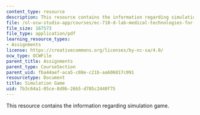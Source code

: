 ```yaml
---
content_type: resource
description: This resource contains the information regarding simulation game.
file: /ol-ocw-studio-app/courses/ec-710-d-lab-medical-technologies-for-the-developing-world-spring-2010/7b3c64a105ce8d9b26b5d785c2440f75_MITEC_710S10_simlgame.pdf
file_size: 167573
file_type: application/pdf
learning_resource_types:
- Assignments
license: https://creativecommons.org/licenses/by-nc-sa/4.0/
ocw_type: OCWFile
parent_title: Assignments
parent_type: CourseSection
parent_uid: fba44aef-aca5-c08e-c21b-aa606017c091
resourcetype: Document
title: Simulation Game
uid: 7b3c64a1-05ce-8d9b-26b5-d785c2440f75
---
```

This resource contains the information regarding simulation game.